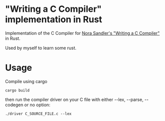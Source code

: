 # "Writing a C Compiler" implementation in Rust

Implementation of the C Compiler for [Nora Sandler's "Writing a C Compiler"](https://nostarch.com/writing-c-compiler) in Rust.

Used by myself to learn some rust.

# Usage

Compile using cargo

```
cargo build
```

then run the compiler driver on your C file with either --lex, --parse, --codegen or no option:

```
./driver C_SOURCE_FILE.c --lex
```
